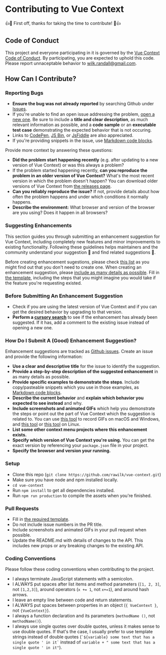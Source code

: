 # Contributing to Vue Context

👍🎉 First off, thanks for taking the time to contribute! 🎉👍

## Code of Conduct

This project and everyone participating in it is governed by the [Vue Context Code of Conduct](CODE_OF_CONDUCT.md). By participating,
you are expected to uphold this code. Please report unnaceptable behavior to [wilk.randall@gmail.com](mailto:wilk.randall@gmail.com).

## How Can I Contribute?

### Reporting Bugs

- **Ensure the bug was not already reported** by searching Github under [Issues](https://github.com/rawilk/vue-context/issues).
- If you're unable to find an open issue addressing the problem, [open a new one](https://github.com/rawilk/vue-context/issues/new). Be
sure to include a **title and clear description**, as much relevant information as possible, and a **code sample** or an **executable test case**
demonstrating the expected behavior that is not occuring.
- Links to [CodePen](https://codepen.io), [JS Bin](https://jsbin.com), or [JsFiddle](https://jsfiddle.net) are also appreciated.
- If you're providing snippets in the issue, use [Markdown code blocks](https://help.github.com/articles/markdown-basics/#multiple-lines).

Provide more context by answering these questions:

- **Did the problem start happening recently** (e.g. after updating to a new version of Vue Context) or was this always a problem?
- If the problem started happening recently, **can you reproduce the problem in an older version of Vue Context?** What's the most recent
version in which the problem doesn't happen? You can download older versions of Vue Context from [the releases page](https://github.com/rawilk/vue-context/releases).
- **Can you reliably reproduce the issue?** If not, provide details about how often the problem happens and under which conditions
it normally happens.
- **Describe the environment:** What browser and version of the browser are you using? Does it happen in all browsers?

### Suggesting Enhancements

This section guides you through submitting an enhancement suggestion for Vue Context, including completely new features and minor improvements
to existing functionality. Following these guidelines helps maintainers and the community understand your suggestion :pencil: and find related
suggestions :mag_right:.

Before creating enhancement sugestions, please check [this list](#before-submitting-an-enhancement-suggestion) as you might find 
out that you don't need to create one. When creating an enhancement suggestion, please [include as many details as possible](#how-do-i-submit-a-good-enhancement-suggestion).
Fill in [the template](https://github.com/rawilk/vue-context/blob/master/.github/ISSUE_TEMPLATE.md), including the steps that you might imagine
you would take if the feature you're requesting existed.

### Before Submitting An Enhancement Suggestion
- Check if you are using the latest version of Vue Context and if you can get the desired behavior by upgrading to that version.
- **Perform a [cursory search](https://github.com/rawilk/vue-context/issues?utf8=%E2%9C%93&q=+is%3Aissue+label%3Aenhancement+)**
to see if the enhancement has already been suggested. If it has, add a comment to the existing issue instead of opening a new one.

### How Do I Submit A (Good) Enhancement Suggestion?

Enhancement suggestions are tracked as [Github issues](https://guides.github.com/features/issues). Create an issue and provide
the following information:

- **Use a clear and descriptive title** for the issue to identify the suggestion.
- **Provide a step-by-step description of the suggested enhancement** in as many details as possible.
- **Provide specific examples to demonstrate the steps**. Include copy/pasteable snippets which you use in those examples, as 
[Markdown code blocks](https://help.github.com/articles/markdown-basics/#multiple-lines).
- **Describe the current behavior** and **explain which behavior you expected to see instead** and why.
- **Include screenshots and animated GIFs** which help you demonstrate the steps or point out the part of Vue Context
which the suggestion is related to. You can use [this tool](https://www.cockos.com/licecap/) to record GIFs on macOS and Windows, and 
[this tool](https://github.com/colinkeenan/silentcast) or [this tool](https://github.com/GNONE/byzanz) on Linux.
- **List some other context menu projects where this enhancement exists.**
- **Specify which version of Vue Context you're using.** You can get the exact version by referencing your `package.json` file in your project.
- **Specify the browser and version your running.**

### Setup

- Clone this repo (`git clone https://github.com/rawilk/vue-context.git`)
- Make sure you have node and npm installed locally.
- `cd vue-context`
- Run `npm install` to get all dependencies installed.
- Run `npm run production` to compile the assets when you're finished.

### Pull Requests

- Fill in [the required template](https://github.com/rawilk/vue-context/blob/master/.github/PULL_REQUEST_TEMPLATE.md).
- Do not include issue numbers in the PR title.
- Include screenshots and animated GIFs in your pull request when possible.
- Update the README.md with details of changes to the API. This includes new props or any breaking changes to the existing API.


### Coding Conventions

Please follow these coding conventions when contributing to the project.

- I always terminate JavaScript statements with a semicolon.
- I ALWAYS put spaces after list items and method parameters (`[1, 2, 3]`, not `[1,2,3]`), around operators (`x += 1`, not `x+=1`), and around
hash arrows.
- I leave an empty line between code and return statements.
- I ALWAYS put spaces between properties in an object (`{ VueContext }`, not `{VueContext}`).
- I always a function declaration and its parameters (`methodName ()`, not `methodName()`).
- I always use single quotes over double quotes, unless it makes sense to use double quotes. If that's the case, I usually prefer to
use template strings instead of double quotes (`` `${variable} some text that has a single quote ' in it` `` instead of `variable + " some text that has a single quote ' in it"`).
